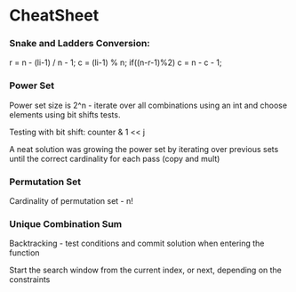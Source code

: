 # CheatSheet

### Snake and Ladders Conversion:

r = n - (li-1) / n - 1;
c = (li-1) % n;
if((n-r-1)%2) c = n - c - 1;

### Power Set

Power set size is 2^n - iterate over all combinations using an int and choose elements using bit shifts tests.

Testing with bit shift: counter & 1 << j

A neat solution was growing the power set by iterating over previous sets until the correct cardinality for each pass (copy and mult)

### Permutation Set

Cardinality of permutation set - n!

### Unique Combination Sum

Backtracking - test conditions and commit solution when entering the function

Start the search window from the current index, or next, depending on the constraints